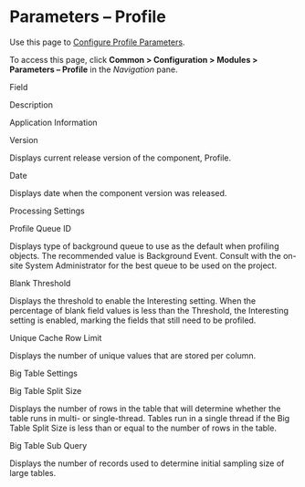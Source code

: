 # Parameters – Profile

<div class="use">

Use this page to [Configure Profile
Parameters](../Use_Cases/Configure_Profile_Parameters.htm).

</div>

To access this page, click <span style="font-weight: bold;">Common \>
Configuration \> Modules \> Parameters – Profile</span> in the
*Navigation* pane.

Field

Description

Application Information

Version

Displays current release version of the component, Profile.

Date

Displays date when the component version was released.

Processing Settings

Profile Queue ID

Displays type of background queue to use as the default when profiling
objects. The recommended value is Background Event. Consult with the
on-site System Administrator for the best queue to be used on the
project. 

Blank Threshold

Displays the threshold to enable the Interesting setting. When the
percentage of blank field values is less than the Threshold, the
Interesting setting is enabled, marking the fields that still need to be
profiled.

Unique Cache Row Limit

Displays the number of unique values that are stored per column.

Big Table Settings

Big Table Split Size

Displays the number of rows in the table that will determine whether the
table runs in multi- or single-thread. Tables run in a single thread if
the Big Table Split Size is less than or equal to the number of rows in
the table.

Big Table Sub Query

Displays the number of records used to determine initial sampling size
of large tables.

